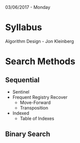 03/06/2017 - Monday

# Syllabus

Algorithm Design - Jon Kleinberg

# Search Methods

## Sequential

* Sentinel
* Frequent Registry Recover
	* Move-Forward
	* Transposition
* Indexed
	* Table of Indexes
	
## Binary Search
